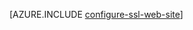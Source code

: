 <properties 
	pageTitle="Enable HTTPS for a web app in Azure Websites" 
	description="Learn how to enable SSL with an Azure Websites." 
	services="app-service" 
	documentationCenter=".net" 
	authors="cephalin" 
	manager="wpickett" 
	editor="jimbe"/>

<tags
	ms.service="app-service"
	ms.date="09/16/2015"
	wacn.date=""/>


[AZURE.INCLUDE [configure-ssl-web-site](../includes/configure-ssl-web-site.md)]
 